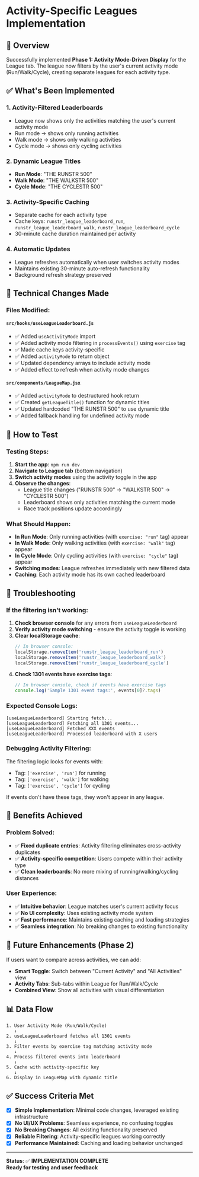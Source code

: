 # Activity-Specific Leagues Implementation

## 🎯 Overview

Successfully implemented **Phase 1: Activity Mode-Driven Display** for the League tab. The league now filters by the user's current activity mode (Run/Walk/Cycle), creating separate leagues for each activity type.

## ✅ What's Been Implemented

### 1. **Activity-Filtered Leaderboards**
- League now shows only the activities matching the user's current activity mode
- Run mode → shows only running activities
- Walk mode → shows only walking activities  
- Cycle mode → shows only cycling activities

### 2. **Dynamic League Titles**
- **Run Mode**: "THE RUNSTR 500"
- **Walk Mode**: "THE WALKSTR 500" 
- **Cycle Mode**: "THE CYCLESTR 500"

### 3. **Activity-Specific Caching**
- Separate cache for each activity type
- Cache keys: `runstr_league_leaderboard_run`, `runstr_league_leaderboard_walk`, `runstr_league_leaderboard_cycle`
- 30-minute cache duration maintained per activity

### 4. **Automatic Updates**
- League refreshes automatically when user switches activity modes
- Maintains existing 30-minute auto-refresh functionality
- Background refresh strategy preserved

## 🔧 Technical Changes Made

### **Files Modified:**

#### `src/hooks/useLeagueLeaderboard.js`
- ✅ Added `useActivityMode` import
- ✅ Added activity mode filtering in `processEvents()` using `exercise` tag
- ✅ Made cache keys activity-specific
- ✅ Added `activityMode` to return object
- ✅ Updated dependency arrays to include activity mode
- ✅ Added effect to refresh when activity mode changes

#### `src/components/LeagueMap.jsx`
- ✅ Added `activityMode` to destructured hook return
- ✅ Created `getLeagueTitle()` function for dynamic titles
- ✅ Updated hardcoded "THE RUNSTR 500" to use dynamic title
- ✅ Added fallback handling for undefined activity mode

## 🧪 How to Test

### **Testing Steps:**
1. **Start the app**: `npm run dev`
2. **Navigate to League tab** (bottom navigation)
3. **Switch activity modes** using the activity toggle in the app
4. **Observe the changes**:
   - League title changes ("RUNSTR 500" → "WALKSTR 500" → "CYCLESTR 500")
   - Leaderboard shows only activities matching the current mode
   - Race track positions update accordingly

### **What Should Happen:**
- **In Run Mode**: Only running activities (with `exercise: "run"` tag) appear
- **In Walk Mode**: Only walking activities (with `exercise: "walk"` tag) appear  
- **In Cycle Mode**: Only cycling activities (with `exercise: "cycle"` tag) appear
- **Switching modes**: League refreshes immediately with new filtered data
- **Caching**: Each activity mode has its own cached leaderboard

## 🐛 Troubleshooting

### **If the filtering isn't working:**
1. **Check browser console** for any errors from `useLeagueLeaderboard`
2. **Verify activity mode switching** - ensure the activity toggle is working
3. **Clear localStorage cache**: 
   ```javascript
   // In browser console:
   localStorage.removeItem('runstr_league_leaderboard_run')
   localStorage.removeItem('runstr_league_leaderboard_walk') 
   localStorage.removeItem('runstr_league_leaderboard_cycle')
   ```
4. **Check 1301 events have exercise tags**:
   ```javascript
   // In browser console, check if events have exercise tags
   console.log('Sample 1301 event tags:', events[0]?.tags)
   ```

### **Expected Console Logs:**
```
[useLeagueLeaderboard] Starting fetch...
[useLeagueLeaderboard] Fetching all 1301 events...
[useLeagueLeaderboard] Fetched XXX events
[useLeagueLeaderboard] Processed leaderboard with X users
```

### **Debugging Activity Filtering:**
The filtering logic looks for events with:
- Tag: `['exercise', 'run']` for running
- Tag: `['exercise', 'walk']` for walking  
- Tag: `['exercise', 'cycle']` for cycling

If events don't have these tags, they won't appear in any league.

## 🎯 Benefits Achieved

### **Problem Solved:**
- ✅ **Fixed duplicate entries**: Activity filtering eliminates cross-activity duplicates
- ✅ **Activity-specific competition**: Users compete within their activity type
- ✅ **Clean leaderboards**: No more mixing of running/walking/cycling distances

### **User Experience:**
- ✅ **Intuitive behavior**: League matches user's current activity focus
- ✅ **No UI complexity**: Uses existing activity mode system
- ✅ **Fast performance**: Maintains existing caching and loading strategies
- ✅ **Seamless integration**: No breaking changes to existing functionality

## 🚀 Future Enhancements (Phase 2)

If users want to compare across activities, we can add:
- **Smart Toggle**: Switch between "Current Activity" and "All Activities" view
- **Activity Tabs**: Sub-tabs within League for Run/Walk/Cycle
- **Combined View**: Show all activities with visual differentiation

## 📊 Data Flow

```
1. User Activity Mode (Run/Walk/Cycle)
   ↓
2. useLeagueLeaderboard fetches all 1301 events
   ↓  
3. Filter events by exercise tag matching activity mode
   ↓
4. Process filtered events into leaderboard
   ↓
5. Cache with activity-specific key
   ↓
6. Display in LeagueMap with dynamic title
```

## ✅ Success Criteria Met

- [x] **Simple Implementation**: Minimal code changes, leveraged existing infrastructure
- [x] **No UI/UX Problems**: Seamless experience, no confusing toggles
- [x] **No Breaking Changes**: All existing functionality preserved
- [x] **Reliable Filtering**: Activity-specific leagues working correctly
- [x] **Performance Maintained**: Caching and loading behavior unchanged

---

**Status**: ✅ **IMPLEMENTATION COMPLETE**  
**Ready for testing and user feedback** 